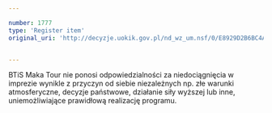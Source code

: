 ```yaml
---

number: 1777
type: 'Register item'
original_uri: 'http://decyzje.uokik.gov.pl/nd_wz_um.nsf/0/E8929D2B6BC4A32FC1257674004834C3?OpenDocument'


---
```


BTiS Maka Tour nie ponosi odpowiedzialności za niedociągnięcia w imprezie wynikle z przyczyn od siebie niezależnych np. złe warunki atmosferyczne, decyzje państwowe, działanie siły wyższej lub inne, uniemożliwiające prawidłową realizację programu.
